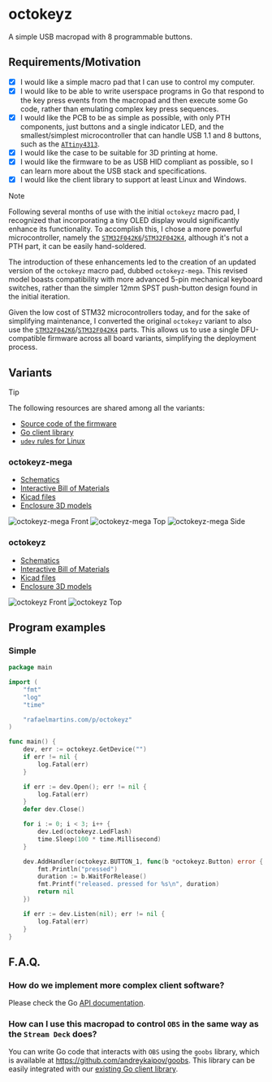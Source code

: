 # octokeyz

A simple USB macropad with 8 programmable buttons.


## Requirements/Motivation

- [x] I would like a simple macro pad that I can use to control my computer.
- [x] I would like to be able to write userspace programs in Go that respond to the key press events from the macropad and then execute some Go code, rather than emulating complex key press sequences.
- [x] I would like the PCB to be as simple as possible, with only PTH components, just buttons and a single indicator LED, and the smallest/simplest microcontroller that can handle USB 1.1 and 8 buttons, such as the [`ATtiny4313`](https://www.microchip.com/en-us/product/attiny4313).
- [x] I would like the case to be suitable for 3D printing at home.
- [x] I would like the firmware to be as USB HID compliant as possible, so I can learn more about the USB stack and specifications.
- [x] I would like the client library to support at least Linux and Windows.

> [!NOTE]
> Following several months of use with the initial `octokeyz` macro pad, I recognized that incorporating a tiny OLED display would significantly enhance its functionality. To accomplish this, I chose a more powerful microcontroller, namely the [`STM32F042K6`](https://www.st.com/en/microcontrollers-microprocessors/stm32f042k6.html)/[`STM32F042K4`](https://www.st.com/en/microcontrollers-microprocessors/stm32f042k4.html), although it's not a PTH part, it can be easily hand-soldered.
>
> The introduction of these enhancements led to the creation of an updated version of the `octokeyz` macro pad, dubbed `octokeyz-mega`. This revised model boasts compatibility with more advanced 5-pin mechanical keyboard switches, rather than the simpler 12mm SPST push-button design found in the initial iteration.
>
> Given the low cost of STM32 microcontrollers today, and for the sake of simplifying maintenance, I converted the original `octokeyz` variant to also use the [`STM32F042K6`](https://www.st.com/en/microcontrollers-microprocessors/stm32f042k6.html)/[`STM32F042K4`](https://www.st.com/en/microcontrollers-microprocessors/stm32f042k4.html) parts. This allows us to use a single DFU-compatible firmware across all board variants, simplifying the deployment process.


## Variants

> [!TIP]
> The following resources are shared among all the variants:
>
> - [Source code of the firmware](./firmware/)
> - [Go client library](https://github.com/rafaelmartins/go-octokeyz)
> - [`udev` rules for Linux](./share/udev/)


### octokeyz-mega

- [Schematics](./pcb/octokeyz-mega/octokeyz-mega.pdf)
- [Interactive Bill of Materials](https://rafaelmartins.github.io/octokeyz/ibom/octokeyz-mega.html)
- [Kicad files](./pcb/octokeyz-mega/)
- [Enclosure 3D models](./3d-models/octokeyz-mega/)

![octokeyz-mega Front](./share/images/octokeyz-mega/front.jpg)
![octokeyz-mega Top](./share/images/octokeyz-mega/top.jpg)
![octokeyz-mega Side](./share/images/octokeyz-mega/side.jpg)


### octokeyz

- [Schematics](./pcb/octokeyz/octokeyz.pdf)
- [Interactive Bill of Materials](https://rafaelmartins.github.io/octokeyz/ibom/octokeyz.html)
- [Kicad files](./pcb/octokeyz/)
- [Enclosure 3D models](./3d-models/octokeyz/)

![octokeyz Front](./share/images/octokeyz/front.jpg)
![octokeyz Top](./share/images/octokeyz/top.jpg)


## Program examples

### Simple

```go
package main

import (
	"fmt"
	"log"
	"time"

	"rafaelmartins.com/p/octokeyz"
)

func main() {
	dev, err := octokeyz.GetDevice("")
	if err != nil {
		log.Fatal(err)
	}

	if err := dev.Open(); err != nil {
		log.Fatal(err)
	}
	defer dev.Close()

	for i := 0; i < 3; i++ {
		dev.Led(octokeyz.LedFlash)
		time.Sleep(100 * time.Millisecond)
	}

	dev.AddHandler(octokeyz.BUTTON_1, func(b *octokeyz.Button) error {
		fmt.Println("pressed")
		duration := b.WaitForRelease()
		fmt.Printf("released. pressed for %s\n", duration)
		return nil
	})

	if err := dev.Listen(nil); err != nil {
		log.Fatal(err)
	}
}
```


## F.A.Q.

### How do we implement more complex client software?

Please check the Go [API documentation](https://pkg.go.dev/rafaelmartins.com/p/octokeyz).

### How can I use this macropad to control `OBS` in the same way as the `Stream Deck` does?

You can write Go code that interacts with `OBS` using the `goobs` library, which is available at https://github.com/andreykaipov/goobs. This library can be easily integrated with our [existing Go client library](https://github.com/rafaelmartins/go-octokeyz).
